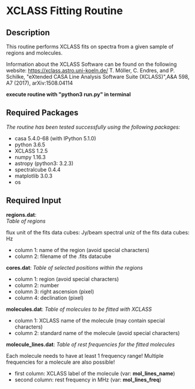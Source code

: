 # XCLASS Fitting Routine

## Description
This routine performs XCLASS fits on spectra from a given sample of regions and molecules.

Information about the XCLASS Software can be found on the following website:
https://xclass.astro.uni-koeln.de/
T. Möller, C. Endres, and P. Schilke, "eXtended CASA Line Analysis Software Suite (XCLASS)",A&A 598, A7 (2017), arXiv:1508.04114


**execute routine with "python3 run.py" in terminal**
## Required Packages
*The routine has been tested successfully using the following packages:*

- casa 5.4.0-68 (with IPython 5.1.0)
- python 3.6.5
- XCLASS 1.2.5
- numpy 1.16.3
- astropy (python3: 3.2.3)
- spectralcube 0.4.4
- matplotlib 3.0.3
- os


## Required Input
**regions.dat**:  
*Table of regions*  

flux unit of the fits data cubes: Jy/beam
spectral uniz of the fits data cubes: Hz

- column 1: name of the region (avoid special characters)
- column 2: filename of the .fits datacube

**cores.dat**:
*Table of selected positions within the regions*

- column 1: region (avoid special characters)
- column 2: number
- column 3: right ascension (pixel)
- column 4: declination (pixel)

**molecules.dat**:
*Table of molecules to be fitted with XCLASS*

- column 1: XCLASS name of the molecule (may contain special characters)
- column 2: standard name of the molecule (avoid special characters)

**molecule_lines.dat**:
*Table of rest frequencies for the fitted molecules*

Each molecule needs to have at least 1 frequency range!
Multiple frequencies for a molecule are also possible!

- first column: XCLASS label of the molecule (var: **mol_lines_name**)
- second column: rest frequency in MHz (var: **mol_lines_freq**)
